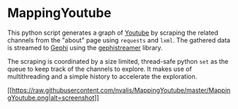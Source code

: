 # MappingYoutube

This python script generates a graph of [Youtube](https://www.youtube.com) by scraping the related channels from the "about" page using `requests` and `lxml`.
The gathered data is streamed to [Gephi](https://github.com/gephi/gephi) using the [gephistreamer](https://github.com/totetmatt/GephiStreamer) library.

The scraping is coordinated by a size limited, thread-safe python `set` as the queue to keep track of the channels to explore. It makes use of multithreading and a simple history to accelerate the exploration.

[[https://raw.githubusercontent.com/nvalis/MappingYoutube/master/MappingYoutube.png|alt=screenshot]]